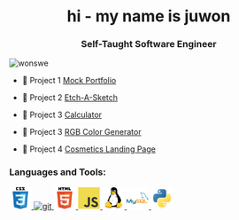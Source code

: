 

<!--
**wonswe/wonswe** is a ✨ _special_ ✨ repository because its `README.md` (this file) appears on your GitHub profile.

Here are some ideas to get you started:

- 🔭 I’m currently working on ...
- 🌱 I’m currently learning ...
- 👯 I’m looking to collaborate on ...
- 🤔 I’m looking for help with ...
- 💬 Ask me about ...
- 📫 How to reach me: ...
- 😄 Pronouns: ...
- ⚡ Fun fact: ...
-->

<h1 align="center">hi - my name is juwon</h1>
<h3 align="center">Self-Taught Software Engineer</h3>

<p align="left"> <img src="https://komarev.com/ghpvc/?username=wonswe&label=Profile%20views&color=0e75b6&style=flat" alt="wonswe" /> </p>


- 🐧 Project 1 [Mock Portfolio](https://wonswe.github.io/dc_portfolio/)

- 🐧 Project 2 [Etch-A-Sketch](https://wonswe.github.io/etch-a-sketch-color/)

- 🐧 Project 3 [Calculator](https://wonswe.github.io/calculator/)

- 🐧 Project 3 [RGB Color Generator](https://wonswe.github.io/rgb-color-generator/)

- 🐧 Project 4 [Cosmetics Landing Page](https://wonswe.github.io/aesop-landing-page/)

<!--  
- 🌱 I’m currently learning **HTML, CSS, JavaScript & Python**

- 🌷 Also working on **Data Structures & Algorithms**

- 📫 How to reach me **jwk.swe@gmail.com**

- ⚡ Fun fact **I love penguins!**

<h3 align="left">Connect with me:</h3>
<p align="left">
</p>

-->

<h3 align="left">Languages and Tools:</h3>
<p align="left"> <a href="https://www.w3schools.com/css/" target="_blank" rel="noreferrer"> <img src="https://raw.githubusercontent.com/devicons/devicon/master/icons/css3/css3-original-wordmark.svg" alt="css3" width="40" height="40"/> </a> <a href="https://git-scm.com/" target="_blank" rel="noreferrer"> <img src="https://www.vectorlogo.zone/logos/git-scm/git-scm-icon.svg" alt="git" width="40" height="40"/> </a> <a href="https://www.w3.org/html/" target="_blank" rel="noreferrer"> <img src="https://raw.githubusercontent.com/devicons/devicon/master/icons/html5/html5-original-wordmark.svg" alt="html5" width="40" height="40"/> </a> <a href="https://developer.mozilla.org/en-US/docs/Web/JavaScript" target="_blank" rel="noreferrer"> <img src="https://raw.githubusercontent.com/devicons/devicon/master/icons/javascript/javascript-original.svg" alt="javascript" width="40" height="40"/> </a> <a href="https://www.linux.org/" target="_blank" rel="noreferrer"> <img src="https://raw.githubusercontent.com/devicons/devicon/master/icons/linux/linux-original.svg" alt="linux" width="40" height="40"/> </a> <a href="https://www.mysql.com/" target="_blank" rel="noreferrer"> <img src="https://raw.githubusercontent.com/devicons/devicon/master/icons/mysql/mysql-original-wordmark.svg" alt="mysql" width="40" height="40"/> </a> <a href="https://www.python.org" target="_blank" rel="noreferrer"> <img src="https://raw.githubusercontent.com/devicons/devicon/master/icons/python/python-original.svg" alt="python" width="40" height="40"/> </a> </p>

